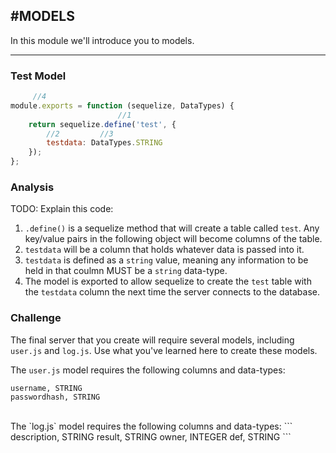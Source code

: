 #MODELS
---
In this module we'll introduce you to models. 

<hr>

### Test Model
```js
     //4                            
module.exports = function (sequelize, DataTypes) {
                        //1     
    return sequelize.define('test', {
        //2         //3
        testdata: DataTypes.STRING
    });
};
```


### Analysis
TODO: Explain this code:

 
1. `.define()` is a sequelize method that will create a table called `test`. Any key/value pairs in the following object will become columns of the table.
2. `testdata` will be a column that holds whatever data is passed into it.
3. `testdata` is defined as a `string` value, meaning any information to be held in that coulmn MUST be a `string` data-type.
4. The model is exported to allow sequelize to create the `test` table with the `testdata` column the next time the server connects to the database.

### Challenge
The final server that you create will require several models, including `user.js` and `log.js`. Use what you've learned here to create these models. <br>

The `user.js` model requires the following columns and data-types:
```
username, STRING
passwordhash, STRING
```
<br>
The  `log.js` model requires the following columns and data-types:
```
description, STRING
result, STRING
owner, INTEGER
def, STRING
```


